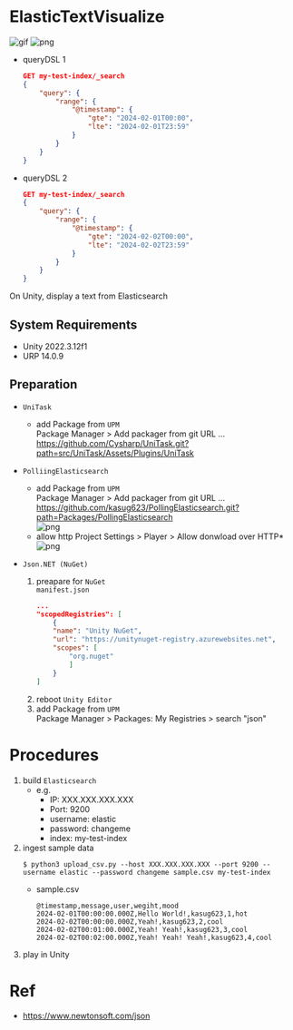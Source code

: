 # ElasticTextVisualize

![gif](https://imgur.com/0mRTFdl.gif)
![png](https://imgur.com/lgx9l4a.png)
- queryDSL 1
    ```json
    GET my-test-index/_search
    {
        "query": {
            "range": {
                "@timestamp": {
                    "gte": "2024-02-01T00:00",
                    "lte": "2024-02-01T23:59"
                }
            }
        }
    }
    ```
- queryDSL 2
    ```json
    GET my-test-index/_search
    {
        "query": {
            "range": {
                "@timestamp": {
                    "gte": "2024-02-02T00:00",
                    "lte": "2024-02-02T23:59"
                }
            }
        }
    }
    ```
On Unity, display a text from Elasticsearch

## System Requirements
- Unity 2022.3.12f1
- URP 14.0.9

## Preparation
- `UniTask`  
    - add Package from `UPM`  
Package Manager > Add packager from git URL ...  
https://github.com/Cysharp/UniTask.git?path=src/UniTask/Assets/Plugins/UniTask

- `PolliingElasticsearch`  
    - add Package from `UPM`  
        Package Manager > Add packager from git URL ...  
        https://github.com/kasug623/PollingElasticsearch.git?path=Packages/PollingElasticsearch  
        ![png](https://imgur.com/YUnPUdB.png)
    - allow http
        Project Settings > Player > Allow donwload over HTTP*
        ![png](https://imgur.com/uuRiSqA.png)

- `Json.NET (NuGet)`  
    1. preapare for `NuGet`  
        `manifest.json`
        ```json
        ...
        "scopedRegistries": [
            {
            "name": "Unity NuGet",
            "url": "https://unitynuget-registry.azurewebsites.net",
            "scopes": [
                "org.nuget"
                ]
            }
        ]
        ```
    2. reboot `Unity Editor`  
    3. add Package from `UPM`  
        Package Manager > Packages: My Registries > search "json"

# Procedures  
1. build `Elasticsearch`  
    - e.g.  
        - IP: XXX.XXX.XXX.XXX  
        - Port: 9200  
        - username: elastic  
        - password: changeme  
        - index: my-test-index  
2. ingest sample data  
    ```console
    $ python3 upload_csv.py --host XXX.XXX.XXX.XXX --port 9200 --username elastic --password changeme sample.csv my-test-index
    ```
    - sample.csv
        ```csv
        @timestamp,message,user,wegiht,mood
        2024-02-01T00:00:00.000Z,Hello World!,kasug623,1,hot
        2024-02-02T00:00:00.000Z,Yeah!,kasug623,2,cool
        2024-02-02T00:01:00.000Z,Yeah! Yeah!,kasug623,3,cool
        2024-02-02T00:02:00.000Z,Yeah! Yeah! Yeah!,kasug623,4,cool
        ```
3. play in Unity

# Ref  
- https://www.newtonsoft.com/json  